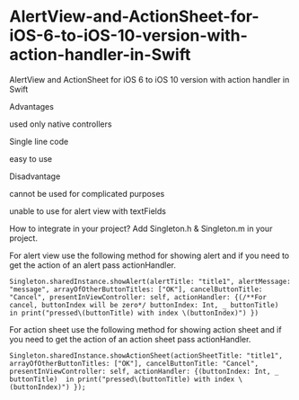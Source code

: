 # AlertView-and-ActionSheet-for-iOS-6-to-iOS-10-version-with-action-handler-in-Swift
AlertView and ActionSheet for iOS 6 to iOS 10 version with action handler in Swift


Advantages

used only native controllers

Single line code

easy to use



Disadvantage

cannot be used for complicated purposes

unable to use for alert view with textFields



How to integrate in your project? Add Singleton.h & Singleton.m in your project.

For alert view use the following method for showing alert and if you need to get the action of an alert pass actionHandler.

`Singleton.sharedInstance.showAlert(alertTitle: "title1", alertMessage: "message", arrayOfOtherButtonTitles: ["OK"], cancelButtonTitle: "Cancel", presentInViewController: self, actionHandler: {(/**For cancel, buttonIndex will be zero*/ buttonIndex: Int, _ buttonTitle)  in
            print("pressed\(buttonTitle) with index \(buttonIndex)")
        })`

For action sheet use the following method for showing action sheet and if you need to get the action of an action sheet pass actionHandler.

`Singleton.sharedInstance.showActionSheet(actionSheetTitle: "title1", arrayOfOtherButtonTitles: ["OK"], cancelButtonTitle: "Cancel", presentInViewController: self, actionHandler: {(buttonIndex: Int, _ buttonTitle)  in
            print("pressed\(buttonTitle) with index \(buttonIndex)")
        });`
